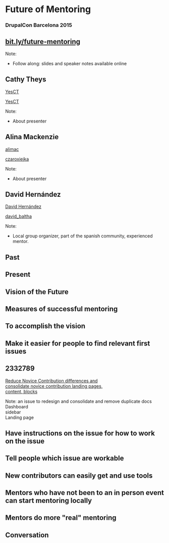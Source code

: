<!-- .slide: data-background="custom/images/barcelona-splash.jpg" -->




# Future of Mentoring
### DrupalCon Barcelona 2015



## [bit.ly/future-mentoring](http://bit.ly/future-mentoring)

Note:
- Follow along: slides and speaker notes available online



## Cathy Theys

<a href="https://www.drupal.org/u/yesct"><i class="fa fa-drupal"></i> YesCT</a>

<a href="https://twitter.com/YesCT"><i class="fa fa-twitter"></i> YesCT</a>

Note:
- About presenter



## Alina Mackenzie

<a href="https://www.drupal.org/u/alimac"><i class="fa fa-drupal"></i> alimac</a>

<a href="https://twitter.com/czaroxiejka"><i class="fa fa-twitter"></i> czaroxiejka</a>

Note:
- About presenter



## David Hernández

<a href="https://www.drupal.org/u/david-hernández"><i class="fa fa-drupal"></i> David Hernández</a>

<a href="https://twitter.com/david_baltha"><i class="fa fa-twitter"></i> david_baltha</a>

Note:
- Local group organizer, part of the spanish community, experienced mentor.



## Past



## Present



## Vision of the Future



## Measures of successful mentoring



## To accomplish the vision



## Make it easier for people to find relevant first issues



## 2332789</h1>
<a href="https://www.drupal.org/node/2332789">Reduce Novice Contribution differences and<br>
  consolidate novice contribution landing pages,<br> content, blocks</a></p>

Note:
  an issue to redesign and consolidate and remove duplicate docs
  <br>Dashboard
  <br>sidebar
  <br>Landing page



## Have instructions on the issue for how to work on the issue



## Tell people which issue are workable



## New contributors can easily get and use tools



## Mentors who have not been to an in person event can start mentoring locally



## Mentors do more "real" mentoring



## Conversation
